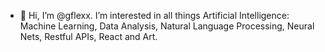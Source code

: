 - 👋 Hi, I’m @gflexx. I’m interested in all things Artificial Intelligence: Machine Learning, Data Analysis, Natural Language Processing, Neural Nets, Restful APIs, React and Art.
